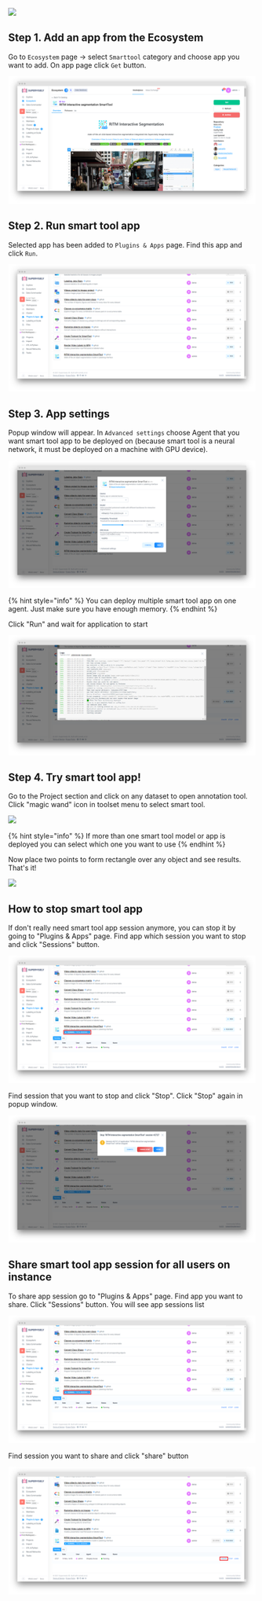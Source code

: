 ![](ritm_poster.gif)

## Step 1. Add an app from the Ecosystem
Go to `Ecosystem` page → select `Smarttool` category and choose app you want to add. On app page click `Get` button.

![](step1-b.png)

## Step 2. Run smart tool app
Selected app has been added to `Plugins & Apps` page. Find this app and click `Run`.

![](step2.png)

## Step 3. App settings

Popup window will appear. In `Advanced settings` choose Agent that you want smart tool app to be deployed on (because smart tool is a neural network, it must be deployed on a machine with GPU device).

![](step3.png)

{% hint style="info" %}
You can deploy multiple smart tool app on one agent. Just make sure you have enough memory.
{% endhint %}

Click "Run" and wait for application to start

![](step3-b.png)

## Step 4. Try smart tool app!

Go to the Project section and click on any dataset to open annotation tool. Click "magic wand" icon in toolset menu to select smart tool.

![](step4.jpg)

{% hint style="info" %}
If more than one smart tool model or app is deployed you can select which one you want to use
{% endhint %}

Now place two points to form rectangle over any object and see results. That's it!

![](step4-b.jpg)

## How to stop smart tool app

If don't really need smart tool app session anymore, you can stop it by going to "Plugins & Apps" page. Find app which session you want to stop and click "Sessions" button.

![](stop.png)

 Find session that you want to stop and click "Stop". Click "Stop" again in popup window.

![](stop-b.png)

## Share smart tool app session for all users on instance

To share app session go to  "Plugins & Apps" page. Find app you want to share. Click "Sessions" button. You will see app sessions list

![](share.png)

Find session you want to share and click "share" button

![](share-b.png)
